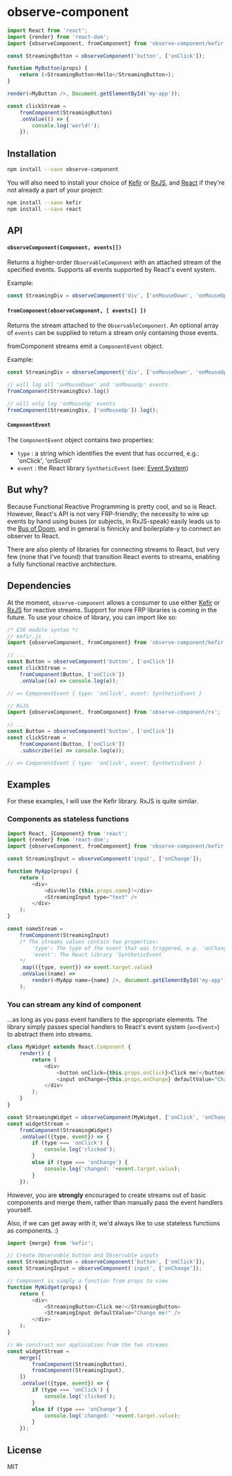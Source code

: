 # observe-component

```javascript
import React from 'react';
import {render} from 'react-dom';
import {observeComponent, fromComponent} from 'observe-component/kefir';

const StreamingButton = observeComponent('button', ['onClick']);

function MyButton(props) {
	return (<StreamingButton>Hello</StreamingButton>);
}

render(<MyButton />, Document.getElementById('my-app'));

const clickStream =
	fromComponent(StreamingButton)
	.onValue(() => {
		console.log('world!');
	});

```

## Installation

```bash
npm install --save observe-component
```

You will also need to install your choice of [Kefir](https://github.com/rpominov/kefir) or [RxJS](https://github.com/Reactive-Extensions/RxJS), and [React](https://github.com/facebook/react) if they're not already a part of your project:

```bash
npm install --save kefir
npm install --save react
```

## API

#### `observeComponent(Component, events[])`
Returns a higher-order `ObservableComponent` with an attached stream of the specified events. Supports all events supported by React's event system.

Example:
```javascript
const StreamingDiv = observeComponent('div', ['onMouseDown', 'onMouseUp']);
```

#### `fromComponent(observeComponent, [ events[] ])`
Returns the stream attached to the `ObservableComponent`. An optional array of `events` can be supplied to return a stream only containing those events.

fromComponent streams emit a `ComponentEvent` object.

Example:
```javascript
const StreamingDiv = observeComponent('div', ['onMouseDown', 'onMouseUp']);

// will log all 'onMouseDown' and 'onMouseUp' events
fromComponent(StreamingDiv).log()

// will only log 'onMouseUp' events
fromComponent(StreamingDiv, ['onMouseUp']).log();
```

#### `ComponentEvent`

The `ComponentEvent` object contains two properties:
- `type` : a string which identifies the event that has occurred, e.g.: 'onClick', 'onScroll'
- `event` : the React library `SyntheticEvent` (see: [Event System](https://facebook.github.io/react/docs/events.html))

## But why?

Because Functional Reactive Programming is pretty cool, and so is React. However, React's API is not very FRP-friendly; the necessity to wire up events by hand using buses (or subjects, in RxJS-speak) easily leads us to the [Bus of Doom](https://gist.github.com/jonifreeman/5131428a9f04b69a76ae), and in general is finnicky and boilerplate-y to connect an observer to React.

There are also plenty of libraries for connecting streams to React, but very few (none that I've found) that transition React events to streams, enabling a fully functional reactive architecture.

## Dependencies

At the moment, `observe-component` allows a consumer to use either [Kefir](https://rpominov.github.io/kefir/) or [RxJS](https://github.com/Reactive-Extensions/RxJS) for reactive streams. Support for more FRP libraries is coming in the future. To use your choice of library, you can import like so:

```javascript
/* ES6 module syntax */
// kefir.js
import {observeComponent, fromComponent} from 'observe-component/kefir';

// ...
const Button = observeComponent('button', ['onClick'])
const clickStream =
	fromComponent(Button, ['onClick'])
	.onValue((e) => console.log(e));

// => ComponentEvent { type: 'onClick', event: SyntheticEvent }
```

```javascript
// RxJS
import {observeComponent, fromComponent} from 'observe-component/rx';

// ...
const Button = observeComponent('button', ['onClick'])
const clickStream =
	fromComponent(Button, ['onClick'])
	.subscribe((e) => console.log(e));

// => ComponentEvent { type: 'onClick', event: SyntheticEvent }
```

## Examples
For these examples, I will use the Kefir library. RxJS is quite similar.

### Components as stateless functions

```javascript
import React, {Component} from 'react';
import {render} from 'react-dom';
import {observeComponent, fromComponent} from 'observe-component/kefir';

const StreamingInput = observeComponent('input', ['onChange']);

function MyApp(props) {
	return (
		<div>
			<div>Hello {this.props.name}!</div>
			<StreamingInput type="text" />
		</div>
	);
}

const nameStream =
	fromComponent(StreamingInput)
	/* The streams values contain two properties:
		'type': The type of the event that was triggered, e.g. 'onChange'
		'event': The React library `SyntheticEvent`
	*/
	.map(({type, event}) => event.target.value)
	.onValue((name) => 
		render(<MyApp name={name} />, document.getElementById('my-app'))
	);

```

### You can stream any kind of component
...as long as you pass event handlers to the appropriate elements. The library simply passes special handlers to React's event system (`on<Event>`) to abstract them into streams.

```javascript
class MyWidget extends React.Component {
	render() {
		return (
			<div>
				<button onClick={this.props.onClick}>Click me!</button>
				<input onChange={this.props.onChange} defaultValue="Change me!" />
			</div>
		);
	}
}

const StreamingWidget = observeComponent(MyWidget, ['onClick', 'onChange']);
const widgetStream = 
	fromComponent(StreamingWidget)
	.onValue(({type, event}) => {
		if (type === 'onClick') {
			console.log('clicked');
		}
		else if (type === 'onChange') {
			console.log('changed: '+event.target.value);
		}
	});
```

However, you are **strongly** encouraged to create streams out of basic components and merge them, rather than manually pass the event handlers yourself.

Also, if we can get away with it, we'd always like to use stateless functions as components. :)

```javascript
import {merge} from 'kefir';

// Create Observable button and Observable inputs
const StreamingButton = observeComponent('button', ['onClick']);
const StreamingInput = observeComponent('input', ['onChange']);

// Component is simply a function from props to view
function MyWidget(props) {
	return (
		<div>
			<StreamingButton>Click me!</StreamingButton>
			<StreamingInput defaultValue="Change me!" />
		</div>
	);
}

// We construct our application from the two streams
const widgetStream = 
	merge([
		fromComponent(StreamingButton),
		fromComponent(StreamingInput),
	])
	.onValue(({type, event}) => {
		if (type === 'onClick') {
			console.log('clicked');
		}
		else if (type === 'onChange') {
			console.log('changed: '+event.target.value);
		}
	});
```



## License

MIT



